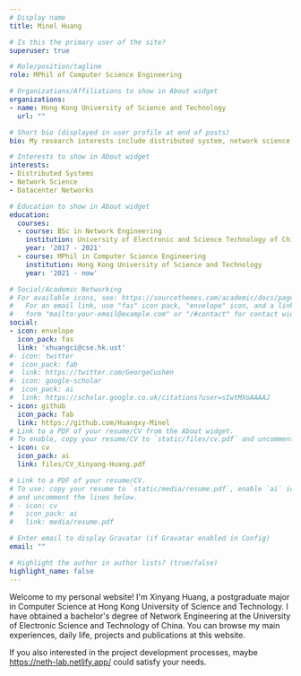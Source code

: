 ```yaml
---
# Display name
title: Minel Huang

# Is this the primary user of the site?
superuser: true

# Role/position/tagline
role: MPhil of Computer Science Engineering

# Organizations/Affiliations to show in About widget
organizations:
- name: Hong Kong University of Science and Technology
  url: ""

# Short bio (displayed in user profile at end of posts)
bio: My research interests include distributed system, network science and datacenter networks.

# Interests to show in About widget
interests:
- Distributed Systems
- Network Science
- Datacenter Networks

# Education to show in About widget
education:
  courses:
  - course: BSc in Network Engineering
    institution: University of Electronic and Science Technology of China
    year: '2017 - 2021'
  - course: MPhil in Computer Science Engineering
    institution: Hong Kong University of Science and Technology
    year: '2021 - now'

# Social/Academic Networking
# For available icons, see: https://sourcethemes.com/academic/docs/page-builder/#icons
#   For an email link, use "fas" icon pack, "envelope" icon, and a link in the
#   form "mailto:your-email@example.com" or "/#contact" for contact widget.
social:
- icon: envelope
  icon_pack: fas
  link: 'xhuangci@cse.hk.ust'
#- icon: twitter
#  icon_pack: fab
#  link: https://twitter.com/GeorgeCushen
#- icon: google-scholar
#  icon_pack: ai
#  link: https://scholar.google.co.uk/citations?user=sIwtMXoAAAAJ
- icon: github
  icon_pack: fab
  link: https://github.com/Huangxy-Minel
# Link to a PDF of your resume/CV from the About widget.
# To enable, copy your resume/CV to `static/files/cv.pdf` and uncomment the lines below.
- icon: cv
  icon_pack: ai
  link: files/CV_Xinyang-Huang.pdf

# Link to a PDF of your resume/CV.
# To use: copy your resume to `static/media/resume.pdf`, enable `ai` icons in `params.toml`, 
# and uncomment the lines below.
# - icon: cv
#   icon_pack: ai
#   link: media/resume.pdf

# Enter email to display Gravatar (if Gravatar enabled in Config)
email: ""

# Highlight the author in author lists? (true/false)
highlight_name: false
---
```


Welcome to my personal website! I'm Xinyang Huang, a postgraduate major in Computer Science at Hong Kong University of Science and Technology. I have obtained a bachelor's degree of Network Engineering at the University of Electronic Science and Technology of China. You can browse my main experiences, daily life, projects and publications at this website. 

If you also interested in the project development processes, maybe https://neth-lab.netlify.app/ could satisfy your needs.

